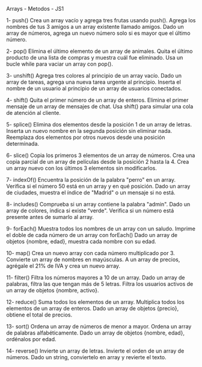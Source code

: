 Arrays - Metodos - JS1

1- push()
Crea un array vacío y agrega tres frutas usando push().
Agrega los nombres de tus 3 amigos a un array existente llamado amigos.
Dado un array de números, agrega un nuevo número solo si es mayor que el último número.

2- pop()
Elimina el último elemento de un array de animales.
Quita el último producto de una lista de compras y muestra cuál fue eliminado.
Usa un bucle while para vaciar un array con pop().

3- unshift()
Agrega tres colores al principio de un array vacío.
Dado un array de tareas, agrega una nueva tarea urgente al principio.
Inserta el nombre de un usuario al principio de un array de usuarios conectados.

4- shift()
Quita el primer número de un array de enteros.
Elimina el primer mensaje de un array de mensajes de chat.
Usa shift() para simular una cola de atención al cliente.

5- splice()
Elimina dos elementos desde la posición 1 de un array de letras.
Inserta un nuevo nombre en la segunda posición sin eliminar nada.
Reemplaza dos elementos por otros nuevos desde una posición determinada.

6- slice()
Copia los primeros 3 elementos de un array de números.
Crea una copia parcial de un array de películas desde la posición 2 hasta la 4.
Crea un array nuevo con los últimos 3 elementos sin modificarlos.

7- indexOf()
Encuentra la posición de la palabra "perro" en un array.
Verifica si el número 50 está en un array y en qué posición.
Dado un array de ciudades, muestra el índice de "Madrid" o un mensaje si no está.

8- includes()
Comprueba si un array contiene la palabra "admin".
Dado un array de colores, indica si existe "verde".
Verifica si un número está presente antes de sumarlo al array.

9- forEach()
Muestra todos los nombres de un array con un saludo.
Imprime el doble de cada número de un array con forEach()
Dado un array de objetos {nombre, edad}, muestra cada nombre con su edad.

10- map()
Crea un nuevo array con cada número multiplicado por 3.
Convierte un array de nombres en mayúsculas.
A un array de precios, agrégale el 21% de IVA y crea un nuevo array.

11- filter()
Filtra los números mayores a 10 de un array.
Dado un array de palabras, filtra las que tengan más de 5 letras.
Filtra los usuarios activos de un array de objetos {nombre, activo}.

12- reduce()
Suma todos los elementos de un array.
Multiplica todos los elementos de un array de enteros.
Dado un array de objetos {precio}, obtiene el total de precios.

13- sort()
Ordena un array de números de menor a mayor.
Ordena un array de palabras alfabéticamente.
Dado un array de objetos {nombre, edad}, ordénalos por edad.

14- reverse()
Invierte un array de letras.
Invierte el orden de un array de números.
Dado un string, conviertelo en array y revierte el texto.
